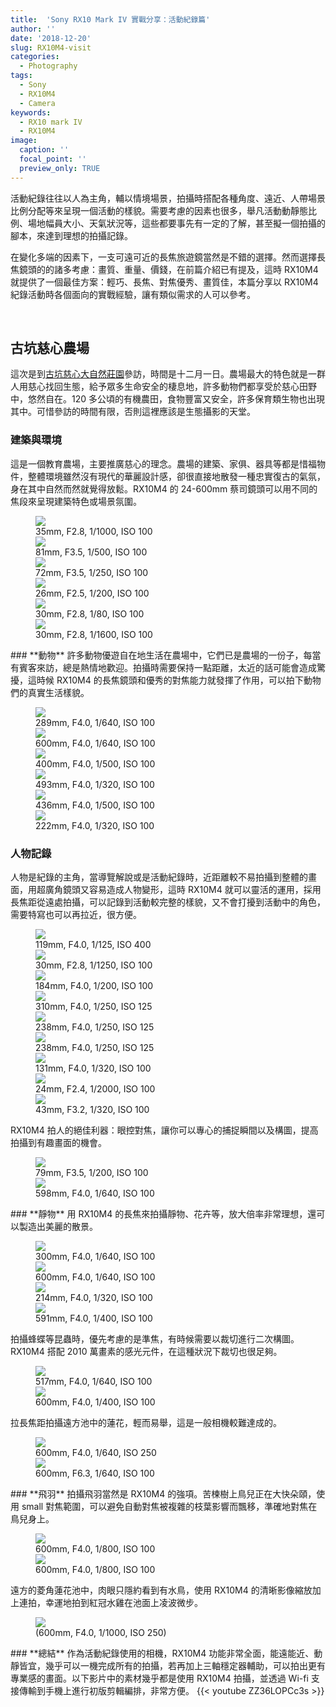 ```yaml
---
title:  'Sony RX10 Mark IV 實戰分享：活動紀錄篇' 
author: ''
date: '2018-12-20'
slug: RX10M4-visit
categories:
  - Photography
tags:
  - Sony
  - RX10M4
  - Camera
keywords:
  - RX10 mark IV
  - RX10M4
image:
  caption: ''
  focal_point: ''
  preview_only: TRUE
---
```

活動紀錄往往以人為主角，輔以情境場景，拍攝時搭配各種角度、遠近、人帶場景比例分配等來呈現一個活動的樣貌。需要考慮的因素也很多，舉凡活動動靜態比例、場地幅員大小、天氣狀況等，這些都要事先有一定的了解，甚至擬一個拍攝的腳本，來達到理想的拍攝記錄。

在變化多端的因素下，一支可遠可近的長焦旅遊鏡當然是不錯的選擇。然而選擇長焦鏡頭的的諸多考慮：畫質、重量、價錢，在前篇介紹已有提及，這時 RX10M4 就提供了一個最佳方案：輕巧、長焦、對焦優秀、畫質佳，本篇分享以 RX10M4 紀錄活動時各個面向的實戰經驗，讓有類似需求的人可以參考。

<br />

## **古坑慈心農場**

這次是到[古坑慈心大自然莊園](https://www.facebook.com/ORGANIC.FARM151/?rf=559412750742704)參訪，時間是十二月一日。農場最大的特色就是一群人用慈心找回生態，給予眾多生命安全的棲息地，許多動物們都享受於慈心田野中，悠然自在。120 多公頃的有機農田，食物豐富又安全，許多保育類生物也出現其中。可惜參訪的時間有限，否則這裡應該是生態攝影的天堂。

### **建築與環境**
這是一個教育農場，主要推廣慈心的理念。農場的建築、家俱、器具等都是惜福物件，整體環境雖然沒有現代的華麗設計感，卻很直接地散發一種忠實復古的氣氛，身在其中自然而然就覺得放鬆。RX10M4 的 24-600mm 蔡司鏡頭可以用不同的焦段來呈現建築特色或場景氛圍。
<figure>  
<img src="farm-1.jpg"><figcaption>35mm, F2.8, 1/1000, ISO 100</figcaption>
<img src="farm-2.jpg"><figcaption>81mm, F3.5, 1/500, ISO 100</figcaption>
<img src="farm-3.jpg"><figcaption>72mm, F3.5, 1/250, ISO 100</figcaption>
<img src="farm-4.jpg"><figcaption>26mm, F2.5, 1/200, ISO 100</figcaption>
<img src="farm-5.jpg"><figcaption>30mm, F2.8, 1/80, ISO 100</figcaption>
<img src="farm-6.jpg"><figcaption>30mm, F2.8, 1/1600, ISO 100</figcaption>
</figure>
### **動物**
許多動物優遊自在地生活在農場中，它們已是農場的一份子，每當有賓客來訪，總是熱情地歡迎。拍攝時需要保持一點距離，太近的話可能會造成驚擾，這時候 RX10M4 的長焦鏡頭和優秀的對焦能力就發揮了作用，可以拍下動物們的真實生活樣貌。
<figure>  
<img src="animals-1.jpg"><figcaption>289mm, F4.0, 1/640, ISO 100</figcaption>
<img src="animals-2.jpg"><figcaption>600mm, F4.0, 1/640, ISO 100</figcaption>
<img src="animals-3.jpg"><figcaption>400mm, F4.0, 1/500, ISO 100</figcaption>
<img src="animals-4.jpg"><figcaption>493mm, F4.0, 1/320, ISO 100</figcaption>
<img src="animals-5.jpg"><figcaption>436mm, F4.0, 1/500, ISO 100</figcaption>
<img src="animals-6.jpg"><figcaption>222mm, F4.0, 1/320, ISO 100</figcaption>
</figure>

### **人物記錄**
人物是紀錄的主角，當導覽解說或是活動紀錄時，近距離較不易拍攝到整體的畫面，用超廣角鏡頭又容易造成人物變形，這時 RX10M4 就可以靈活的運用，採用長焦距從遠處拍攝，可以記錄到活動較完整的樣貌，又不會打擾到活動中的角色，需要特寫也可以再拉近，很方便。
<figure>  
<img src="action-1.jpg"><figcaption>119mm, F4.0, 1/125, ISO 400</figcaption>
<img src="action-2.jpg"><figcaption>30mm, F2.8, 1/1250, ISO 100</figcaption>
<img src="action-3.jpg"><figcaption>184mm, F4.0, 1/200, ISO 100</figcaption>
<img src="action-4.jpg"><figcaption>310mm, F4.0, 1/250, ISO 125</figcaption>
<img src="action-5.jpg"><figcaption>238mm, F4.0, 1/250, ISO 125</figcaption>
<img src="action-6.jpg"><figcaption>238mm, F4.0, 1/250, ISO 125</figcaption>
<img src="action-7.jpg"><figcaption>131mm, F4.0, 1/320, ISO 100</figcaption>
<img src="action-8.jpg"><figcaption>24mm, F2.4, 1/2000, ISO 100</figcaption>
<img src="action-9.jpg"><figcaption>43mm, F3.2, 1/320, ISO 100</figcaption>
</figure>

RX10M4 拍人的絕佳利器：眼控對焦，讓你可以專心的捕捉瞬間以及構圖，提高拍攝到有趣畫面的機會。
<figure>  
<img src="eye-af-1.jpg"><figcaption>79mm, F3.5, 1/200, ISO 100</figcaption>
<img src="eye-af-2.jpg"><figcaption>598mm, F4.0, 1/640, ISO 100</figcaption>
</figure>
### **靜物**
用 RX10M4 的長焦來拍攝靜物、花卉等，放大倍率非常理想，還可以製造出美麗的散景。
<figure>  
<img src="flower-1.jpg"><figcaption>300mm, F4.0, 1/640, ISO 100</figcaption>
<img src="flower-2.jpg"><figcaption>600mm, F4.0, 1/640, ISO 100</figcaption>
<img src="flower-3.jpg"><figcaption>214mm, F4.0, 1/320, ISO 100</figcaption>
<img src="flower-4.jpg"><figcaption>591mm, F4.0, 1/400, ISO 100</figcaption>
</figure>
拍攝蜂蝶等昆蟲時，優先考慮的是準焦，有時候需要以裁切進行二次構圖。 RX10M4 搭配 2010 萬畫素的感光元件，在這種狀況下裁切也很足夠。
<figure>  
<img src="butterfly-1.jpg"><figcaption>517mm, F4.0, 1/640, ISO 100</figcaption>
<img src="bee-1.jpg"><figcaption>600mm, F4.0, 1/400, ISO 100</figcaption>
</figure>
拉長焦距拍攝遠方池中的蓮花，輕而易舉，這是一般相機較難達成的。
<figure>  
<img src="flower-5.jpg"><figcaption>600mm, F4.0, 1/640, ISO 250</figcaption>
<img src="flower-6.jpg"><figcaption>600mm, F6.3, 1/640, ISO 100</figcaption>
</figure>
### **飛羽**
拍攝飛羽當然是 RX10M4 的強項。苦楝樹上鳥兒正在大快朵頤，使用 small 對焦範圍，可以避免自動對焦被複雜的枝葉影響而飄移，準確地對焦在鳥兒身上。
<figure>  
<img src="bird-1.jpg"><figcaption>600mm, F4.0, 1/800, ISO 100</figcaption>
<img src="bird-2.jpg"><figcaption>600mm, F4.0, 1/800, ISO 100</figcaption>
</figure>
遠方的菱角蓮花池中，肉眼只隱約看到有水鳥，使用 RX10M4 的清晰影像縮放加上連拍，幸運地拍到紅冠水雞在池面上凌波微步。
<figure>  
<img src="Gallinula.gif"><figcaption>(600mm, F4.0, 1/1000, ISO 250)</figcaption>
</figure> 
### **總結**
作為活動紀錄使用的相機，RX10M4 功能非常全面，能遠能近、動靜皆宜，幾乎可以一機完成所有的拍攝，若再加上三軸穩定器輔助，可以拍出更有專業感的畫面。以下影片中的素材幾乎都是使用 RX10M4 拍攝，並透過 Wi-fi 支接傳輸到手機上進行初版剪輯編排，非常方便。
{{< youtube ZZ36LOPCc3s >}}